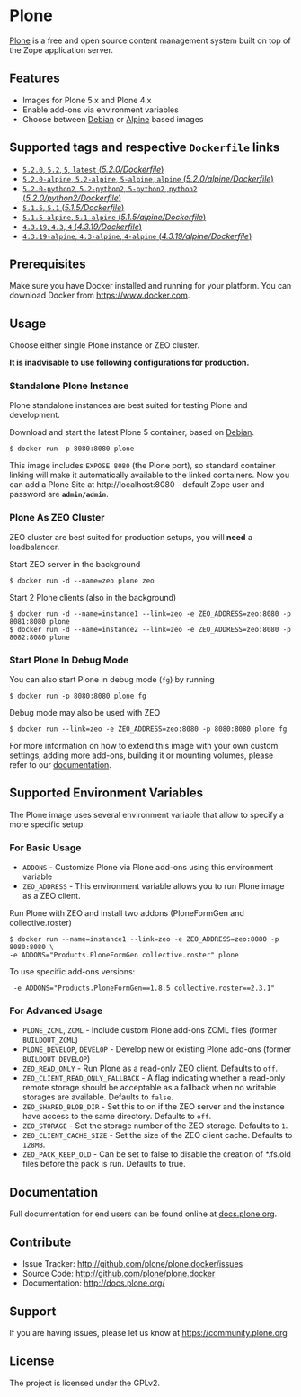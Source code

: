 # Plone

[Plone](https://plone.org) is a free and open source content management system built on top of the Zope application server.


## Features

- Images for Plone 5.x and Plone 4.x
- Enable add-ons via environment variables
- Choose between [Debian](https://www.debian.org/) or [Alpine](http://www.alpinelinux.org/) based images


## Supported tags and respective `Dockerfile` links

- [`5.2.0`, `5.2`, `5`, `latest` (*5.2.0/Dockerfile*)](https://github.com/plone/plone.docker/blob/master/5.2/5.2.0/debian/Dockerfile)
- [`5.2.0-alpine`, `5.2-alpine`, `5-alpine`, `alpine` (*5.2.0/alpine/Dockerfile*)](https://github.com/plone/plone.docker/blob/master/5.2/5.2.0/alpine/Dockerfile)
- [`5.2.0-python2`, `5.2-python2`, `5-python2`, `python2` (*5.2.0/python2/Dockerfile*)](https://github.com/plone/plone.docker/blob/master/5.2/5.2.0/python2/Dockerfile)
- [`5.1.5`, `5.1` (*5.1.5/Dockerfile*)](https://github.com/plone/plone.docker/blob/master/5.1/5.1.5/debian/Dockerfile)
- [`5.1.5-alpine`, `5.1-alpine` (*5.1.5/alpine/Dockerfile*)](https://github.com/plone/plone.docker/blob/master/5.1/5.1.5/alpine/Dockerfile)
- [`4.3.19`, `4.3`, `4` (*4.3.19/Dockerfile*)](https://github.com/plone/plone.docker/blob/master/4.3/4.3.19/debian/Dockerfile)
- [`4.3.19-alpine`, `4.3-alpine`, `4-alpine` (*4.3.19/alpine/Dockerfile*)](https://github.com/plone/plone.docker/blob/master/4.3/4.3.19/alpine/Dockerfile)


## Prerequisites

Make sure you have Docker installed and running for your platform. You can download Docker from https://www.docker.com.


## Usage

Choose either single Plone instance or ZEO cluster.

**It is inadvisable to use following configurations for production.**


### Standalone Plone Instance

Plone standalone instances are best suited for testing Plone and development.

Download and start the latest Plone 5 container, based on [Debian](https://www.debian.org/).

```console
$ docker run -p 8080:8080 plone
```

This image includes `EXPOSE 8080` (the Plone port), so standard container linking will make it automatically available to the linked containers. Now you can add a Plone Site at http://localhost:8080 - default Zope user and password are **`admin/admin`**.


### Plone As ZEO Cluster

ZEO cluster are best suited for production setups, you will **need** a loadbalancer.

Start ZEO server in the background

```console
$ docker run -d --name=zeo plone zeo
```

Start 2 Plone clients (also in the background)

```console
$ docker run -d --name=instance1 --link=zeo -e ZEO_ADDRESS=zeo:8080 -p 8081:8080 plone
$ docker run -d --name=instance2 --link=zeo -e ZEO_ADDRESS=zeo:8080 -p 8082:8080 plone
```

### Start Plone In Debug Mode

You can also start Plone in debug mode (`fg`) by running

```console
$ docker run -p 8080:8080 plone fg
```

Debug mode may also be used with ZEO

```console
$ docker run --link=zeo -e ZEO_ADDRESS=zeo:8080 -p 8080:8080 plone fg
```

For more information on how to extend this image with your own custom settings, adding more add-ons, building it or mounting volumes, please refer to our [documentation](https://docs.plone.org/manage/docker/docs/index.html).


## Supported Environment Variables

The Plone image uses several environment variable that allow to specify a more specific setup.

### For Basic Usage

* `ADDONS` - Customize Plone via Plone add-ons using this environment variable
* `ZEO_ADDRESS` - This environment variable allows you to run Plone image as a ZEO client.

Run Plone with ZEO and install two addons (PloneFormGen and collective.roster)

```console
$ docker run --name=instance1 --link=zeo -e ZEO_ADDRESS=zeo:8080 -p 8080:8080 \
-e ADDONS="Products.PloneFormGen collective.roster" plone
```

To use specific add-ons versions:

```console
 -e ADDONS="Products.PloneFormGen==1.8.5 collective.roster==2.3.1"
```

### For Advanced Usage

* `PLONE_ZCML`, `ZCML` - Include custom Plone add-ons ZCML files (former `BUILDOUT_ZCML`)
* `PLONE_DEVELOP`, `DEVELOP` - Develop new or existing Plone add-ons (former `BUILDOUT_DEVELOP`)
* `ZEO_READ_ONLY` - Run Plone as a read-only ZEO client. Defaults to `off`.
* `ZEO_CLIENT_READ_ONLY_FALLBACK` - A flag indicating whether a read-only remote storage should be acceptable as a fallback when no writable storages are available. Defaults to `false`.
* `ZEO_SHARED_BLOB_DIR` - Set this to on if the ZEO server and the instance have access to the same directory. Defaults to `off`.
* `ZEO_STORAGE` - Set the storage number of the ZEO storage. Defaults to `1`.
* `ZEO_CLIENT_CACHE_SIZE` - Set the size of the ZEO client cache. Defaults to `128MB`.
* `ZEO_PACK_KEEP_OLD` - Can be set to false to disable the creation of *.fs.old files before the pack is run. Defaults to true.


## Documentation

Full documentation for end users can be found online at [docs.plone.org](https://docs.plone.org/manage/docker/docs/index.html).


## Contribute


- Issue Tracker: http://github.com/plone/plone.docker/issues
- Source Code: http://github.com/plone/plone.docker
- Documentation: http://docs.plone.org/


## Support


If you are having issues, please let us know at https://community.plone.org


## License

The project is licensed under the GPLv2.
